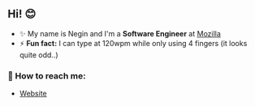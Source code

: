 ## Hi! 😊 

- ✨ My name is Negin and I'm a **Software Engineer** at [Mozilla](https://www.mozilla.org/en-CA/)
- ⚡ **Fun fact:** I can type at 120wpm while only using 4 fingers (it looks quite odd..)

### 💌 How to reach me:
* [Website](https://negi.dev/)

<!--
**nuggetsnegin/nuggetsnegin** is a ✨ _special_ ✨ repository because its `README.md` (this file) appears on your GitHub profile.

Here are some ideas to get you started:

- 🔭 I’m currently working on ...
- 🌱 I’m currently learning ...
- 👯 I’m looking to collaborate on ...
- 🤔 I’m looking for help with ...
- 💬 Ask me about ...
- 📫 How to reach me: ...
- 😄 Pronouns: ...
- ⚡ Fun fact: ...
-->
